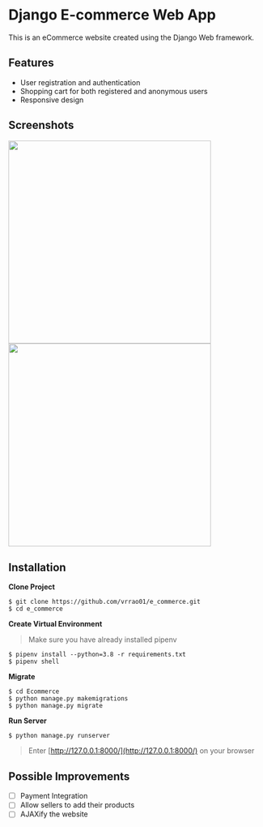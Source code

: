 # Django E-commerce Web App
This is an eCommerce website created using the Django Web framework.  

## Features 
- User registration and authentication
- Shopping cart for both registered and anonymous users
- Responsive design 

## Screenshots
<img src="https://user-images.githubusercontent.com/75874394/113521483-599dce00-95b7-11eb-91f0-641ecab246cf.PNG" width=400> <img src="https://user-images.githubusercontent.com/75874394/113521497-6b7f7100-95b7-11eb-857d-f272a57a28c9.PNG" width=400>

## Installation
**Clone Project**
```
$ git clone https://github.com/vrrao01/e_commerce.git
$ cd e_commerce
```
**Create Virtual Environment**
> Make sure you have already installed pipenv
```
$ pipenv install --python=3.8 -r requirements.txt
$ pipenv shell
```
**Migrate**
```
$ cd Ecommerce
$ python manage.py makemigrations
$ python manage.py migrate
```
**Run Server**
```
$ python manage.py runserver
```
> Enter [http://127.0.0.1:8000/](http://127.0.0.1:8000/) on your browser

## Possible Improvements
- [ ] Payment Integration
- [ ] Allow sellers to add their products
- [ ] AJAXify the website
